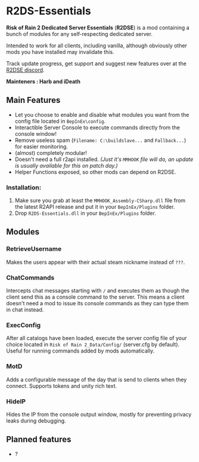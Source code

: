 # R2DS-Essentials
**Risk of Rain 2 Dedicated Server Essentials** (**R2DSE**) is a mod containing a bunch of modules for any self-respecting dedicated server.

Intended to work for all clients, including vanilla, although obviously other mods you have installed may invalidate this.

Track update progress, get support and suggest new features over at the [R2DSE discord](https://discord.gg/yTfsMWP).

**Mainteners : Harb and iDeath**

## Main Features

- Let you choose to enable and disable what modules you want from the config file located in `BepInEx\config`.
- Interactible Server Console to execute commands directly from the console window!
- Remove useless spam (`Filename: C:\buildslave...` and `Fallback...`) for easier monitoring.
- (almost) completely modular!
- Doesn't need a full r2api installed. *(Just it's `MMHOOK` file will do, an update is usually available for this on patch day.)*
- Helper Functions exposed, so other mods can depend on R2DSE.

### Installation:

1. Make sure you grab at least the `MMHOOK_Assembly-CSharp.dll` file from the latest R2API release and put it in your `BepInEx/Plugins` folder.
2. Drop `R2DS-Essentials.dll` in your `BepInEx/Plugins` folder.

## Modules

### RetrieveUsername

Makes the users appear with their actual steam nickname instead of `???`.


### ChatCommands

Intercepts chat messages starting with `/` and executes them as though the client send this as a console command to the server. This means a client doesn't need a mod to issue its console commands as they can type them in chat instead.

### ExecConfig

After all catalogs have been loaded, execute the server config file of your choice located in `Risk of Rain 2_Data/Config/` (server.cfg by default). Useful for running commands added by mods automatically.

### MotD

Adds a configurable message of the day that is send to clients when they connect. Supports tokens and unity rich text.

### HideIP

Hides the IP from the console output window, mostly for preventing privacy leaks during debugging.
  
## Planned features

- ?